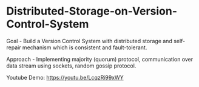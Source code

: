 # Distributed-Storage-on-Version-Control-System

Goal - Build a Version Control System with distributed storage and self-repair mechanism which is consistent and fault-tolerant.

Approach - Implementing majority (quorum) protocol, communication over data stream using sockets, random gossip protocol.

Youtube Demo: https://youtu.be/LcqzRi99xWY
